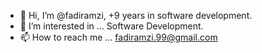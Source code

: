 - 👋 Hi, I’m @fadiramzi, +9 years in software development.
- 👀 I’m interested in ... Software Development.
- 📫 How to reach me ... fadiramzi.99@gmail.com
